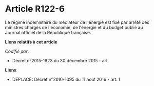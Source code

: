 # Article R122-6

Le régime indemnitaire du médiateur de l'énergie est fixé par arrêté des ministres chargés de l'économie, de l'énergie et du
budget publié au Journal officiel de la République française.

**Liens relatifs à cet article**

_Codifié par_:

  - Décret n°2015-1823 du 30 décembre 2015 - art.

**Liens**:

  - DEPLACE: Décret n°2016-1095 du 11 août 2016 - art. 1
